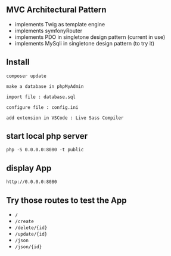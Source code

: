 ## MVC Architectural Pattern

- implements Twig as template engine
- implements symfonyRouter
- implements PDO in singletone design pattern (current in use)
- implements MySqli in singletone design pattern (to try it)

## Install

```
composer update
```

`make a database in phpMyAdmin`

`import file : database.sql`

`configure file : config.ini`

`add extension in VSCode : Live Sass Compiler`

## start local php server

 `php -S 0.0.0.0:8080 -t public`

## display App

`http://0.0.0.0:8080`

## Try those routes to test the App

- `/`
- `/create`
- `/delete/{id}`
- `/update/{id}`
- `/json`
- `/json/{id}`

 
